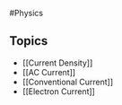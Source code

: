 #Physics
## Topics
* [[Current Density]]
* [[AC Current]]
* [[Conventional Current]]
* [[Electron Current]]